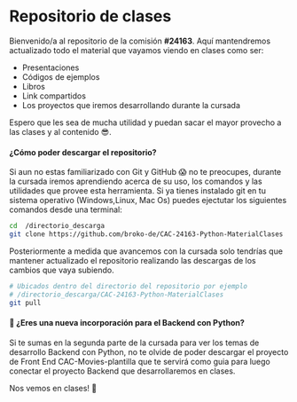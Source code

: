 # Repositorio de clases 

Bienvenido/a al repositorio de la comisión **#24163**. Aquí mantendremos actualizado todo el material que vayamos viendo en clases como ser:
- Presentaciones
- Códigos de ejemplos
- Libros
- Link compartidos
- Los proyectos que iremos desarrollando durante la cursada

Espero que les sea de mucha utilidad y puedan sacar el mayor provecho a las clases y al contenido 😎.

#### ¿Cómo poder descargar el repositorio?

Si aun no estas familiarizado con Git y GitHub 😱 no te preocupes, durante la cursada iremos aprendiendo acerca de su uso, los comandos y las utilidades que provee esta herramienta. 
Si ya tienes instalado git en tu sistema operativo (Windows,Linux, Mac Os) puedes ejectutar los siguientes comandos desde una terminal:

```bash
cd  /directorio_descarga
git clone https://github.com/broko-de/CAC-24163-Python-MaterialClases
```
Posteriormente a medida que avancemos con la cursada solo tendrías que mantener actualizado el repositorio realizando las descargas de los cambios que vaya subiendo.

```bash
# Ubicados dentro del directorio del repositorio por ejemplo 
# /directorio_descarga/CAC-24163-Python-MaterialClases
git pull
```


#### 📢 ¿Eres una nueva incorporación para el Backend con Python?
Si te sumas en la segunda parte de la cursada para ver los temas de desarrollo Backend con Python, no te olvide de poder descargar el proyecto de Front End CAC-Movies-plantilla que te servirá como guia para luego conectar el proyecto Backend que desarrollaremos en clases.

Nos vemos en clases! 🐍
